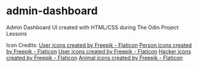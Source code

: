 # admin-dashboard
Admin Dashboard UI created with HTML/CSS during The Odin Project Lessons

Icon Credits:
<a href="https://www.flaticon.com/free-icons/user" title="user icons">User icons created by Freepik - Flaticon</a>
<a href="https://www.flaticon.com/free-icons/person" title="person icons">Person icons created by Freepik - Flaticon</a>
<a href="https://www.flaticon.com/free-icons/user" title="user icons">User icons created by Freepik - Flaticon</a>
<a href="https://www.flaticon.com/free-icons/hacker" title="hacker icons">Hacker icons created by Freepik - Flaticon</a>
<a href="https://www.flaticon.com/free-icons/animal" title="animal icons">Animal icons created by Freepik - Flaticon</a>